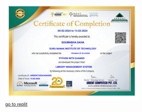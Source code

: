 <figure>
  <img src="./certificate.png" alt="course certificate"/>
  <figcaption>
    <a href="https://replit.com/@SoumabhaSaha/library-manager">go to replit</a>
  </figcaption>
</figure>
